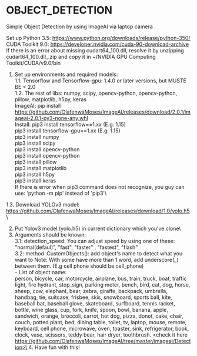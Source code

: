 # OBJECT_DETECTION
Simple Object Detection by using ImageAI via laptop camera

Set up Python 3.5: https://www.python.org/downloads/release/python-350/
CUDA Toolkit 9.0: https://developer.nvidia.com/cuda-90-download-archive \
If there is an error about missing cudart64_100.dll, resolve it by unzipping cudart64_100.dll_.zip and copy it in ~/NVIDIA GPU Computing Toolkit/CUDA/v9.0/bin

1. Set up environments and required models:\
 1.1. Tensorflow and Tensorflow-gpu: 1.4.0 or later versions, but MUSTE BE < 2.0\
 1.2. The rest of libs: numpy, scipy, opencv-python, opencv-python, pillow, matplotlib, h5py, keras\
      ImageAI:   pip install https://github.com/OlafenwaMoses/ImageAI/releases/download/2.0.1/imageai-2.0.1-py3-none-any.whl \
      Install:   pip3 install tensorflow==1.xx     (E.g: 1.15)\
                 pip3 install tensorflow-gpu==1.xx (E.g: 1.15)\
                 pip3 install numpy\
                 pip3 install scipy\
                 pip3 install opencv-python\
                 pip3 install opencv-python\
                 pip3 install pillow\
                 pip3 install matplotlib\
                 pip3 install h5py\
                 pip3 install keras\
      If there is error when pip3 command does not recognize, you guy can use: 'python -m pip' instead of 'pip3'\
      
  1.3. Download YOLOv3 model: https://github.com/OlafenwaMoses/ImageAI/releases/download/1.0/yolo.h5 \
  
2. Put Yolov3 model (yolo.h5) in current dictionary which you've clone\
3. Arguments should be known:\
   3.1: detection_speed: You can adjust speed by using one of these: "normal(defaul)", "fast", "faster" , "fastest", "flash"\
   3.2: method .CustomObjects(): add object's name to detect what you want to
       Note: With some have more than 1 word, add underscore(_) between them. (E.g cell phone should be cell_phone)\
       - List of object name:\
          person,  bicycle,  car, motorcycle, airplane, bus, train,  truck,  boat,  traffic light,  fire hydrant, stop_sign,
          parking meter,   bench,   bird,   cat,   dog,   horse,   sheep,   cow,   elephant,   bear,   zebra,
          giraffe,   backpack,   umbrella,   handbag,   tie,   suitcase,   frisbee,   skis,   snowboard,
          sports ball,   kite,   baseball bat,   baseball glove,   skateboard,   surfboard,   tennis racket,
          bottle,   wine glass,   cup,   fork,   knife,   spoon,   bowl,   banana,   apple,   sandwich,   orange,
          broccoli,   carrot,   hot dog,   pizza,   donot,   cake,   chair,   couch,   potted plant,   bed,
          dining table,   toilet,   tv,   laptop,   mouse,   remote,   keyboard,   cell phone,   microwave,   oven,
          toaster,   sink,   refrigerator,   book,   clock,   vase,   scissors,   teddy bear,   hair dryer,   toothbrush.
       <check it here https://github.com/OlafenwaMoses/ImageAI/tree/master/imageai/Detection>\
   4. Have fun with this!
      

